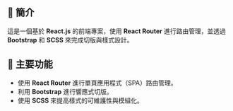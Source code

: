 ## 🌟 簡介
這是一個基於 **React.js** 的前端專案，使用 **React Router** 進行路由管理，並透過 **Bootstrap** 和 **SCSS** 來完成切版與樣式設計。

## 🎨 主要功能
- 使用 **React Router** 進行單頁應用程式（SPA）路由管理。
- 利用 **Bootstrap** 進行響應式切版。
- 使用 **SCSS** 來提高樣式的可維護性與模組化。
